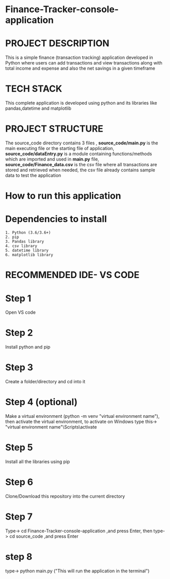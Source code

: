 # Finance-Tracker-console-application

# PROJECT DESCRIPTION
This is a simple finance (transaction tracking) application developed in Python where users can add transactions and view transactions along with total income and expense and also the net savings in a given timeframe

# TECH STACK
This complete application is developed using python and its libraries like pandas,datetime and matplotlib

# PROJECT STRUCTURE 
The source_code directory contains 3 files , __source_code/main.py__ is the main executing file or the starting file of application, __source_code/dataEntry.py__ is a module containing functions/methods which are imported and used in __main.py__ file, __source_code/Finance_data.csv__ is the csv file where all transactions are stored and retrieved when needed, the csv file already contains sample data to test the application

# How to run this application
  # Dependencies to install
    1. Python (3.6/3.6+)
    2. pip
    3. Pandas library
    4. csv library
    5. datetime library
    6. matplotlib library

  # RECOMMENDED IDE- VS CODE

  # Step 1
   Open VS code
  # Step 2
   Install python and pip
  # Step 3
   Create a folder/directory and cd into it
  # Step 4 (optional)
   Make a virtual environment (python -m venv "virtual environment name"), then activate the virtual environment, to activate on Windows type this-> "virtual environment name"\Scripts\activate
  # Step 5
   Install all the libraries using pip
  # Step 6
   Clone/Download this repository into the current directory
  # Step 7
   Type-> cd Finance-Tracker-console-application ,and press Enter, then type-> cd source_code ,and press Enter
  # step 8
   type-> python main.py
   ("This will run the application in the terminal")
